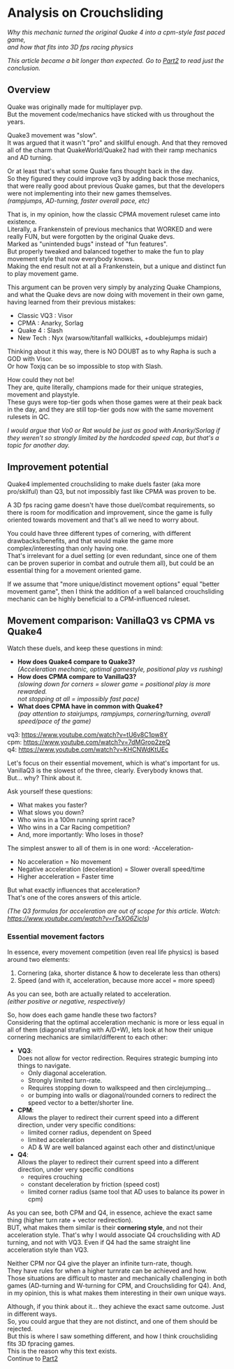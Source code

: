 # Analysis on Crouchsliding  
_Why this mechanic turned the original Quake 4 into a cpm-style fast paced game,_   
_and how that fits into 3D fps racing physics_  

_This article became a bit longer than expected. Go to [Part2](https://github.com/heysokam/defragmm/blob/main/Text%20Files/Crouchsliding%20Thoughts%202.md) to read just the conclusion._  
## Overview
Quake was originally made for multiplayer pvp.  
But the movement code/mechanics have sticked with us throughout the years.  

Quake3 movement was "slow".  
It was argued that it wasn't "pro" and skillful enough. And that they removed all of the charm that QuakeWorld/Quake2 had with their ramp mechanics and AD turning.  

Or at least that's what some Quake fans thought back in the day.   
So they figured they could improve vq3 by adding back those mechanics, that were really good about previous Quake games, but that the developers were not implementing into their new games themselves.   
*(rampjumps, AD-turning, faster overall pace, etc)*   

That is, in my opinion, how the classic CPMA movement ruleset came into existence.   
Literally, a Frankenstein of previous mechanics that WORKED and were really FUN, but were forgotten by the original Quake devs.   
Marked as "unintended bugs" instead of "fun features".    
But properly tweaked and balanced together to make the fun to play movement style that now everybody knows.     
Making the end result not at all a Frankenstein, but a unique and distinct fun to play movement game.  

This argument can be proven very simply by analyzing Quake Champions, and what the Quake devs are now doing with movement in their own game, having learned from their previous mistakes:   
- Classic VQ3 : Visor
- CPMA : Anarky, Sorlag
- Quake 4 : Slash
- New Tech : Nyx  (warsow/titanfall wallkicks, +doublejumps midair)

Thinking about it this way, there is NO DOUBT as to why Rapha is such a GOD with Visor.  
Or how Toxjq can be so impossible to stop with Slash.  

How could they not be!  
They are, quite literally, champions made for their unique strategies, movement and playstyle.  
These guys were top-tier gods when those games were at their peak back in the day, and they are still top-tier gods now with the same movement rulesets in QC.   

_I would argue that Vo0 or Rat would be just as good with Anarky/Sorlag if they weren't so strongly limited by the hardcoded speed cap, but that's a topic for another day._  

## Improvement potential
Quake4 implemented crouchsliding to make duels faster (aka more pro/skilful) than Q3, but not impossibly fast like CPMA was proven to be.   

A 3D fps racing game doesn't have those duel/combat requirements, so there is room for modification and improvement, since the game is fully oriented towards movement and that's all we need to worry about.  

You could have three different types of cornering, with different drawbacks/benefits, and that would make the game more complex/interesting than only having one.   
That's irrelevant for a duel setting (or even redundant, since one of them can be proven superior in combat and outrule them all), but could be an essential thing for a movement oriented game.   

If we assume that "more unique/distinct movement options" equal "better movement game", then I think the addition of a well balanced crouchsliding mechanic can be highly beneficial to a CPM-influenced ruleset.  

## Movement comparison: VanillaQ3 vs CPMA vs Quake4
Watch these duels, and keep these questions in mind:  
- **How does Quake4 compare to Quake3?**   
   _(Acceleration mechanic, optimal gamestyle, positional play vs rushing)_
- **How does CPMA compare to VanillaQ3?**  
  _(slowing down for corners = slower game = positional play is more rewarded._  
   _not stopping at all = impossibly fast pace)_
- **What does CPMA have in common with Quake4?**  
  _(pay attention to stairjumps, rampjumps, cornering/turning, overall speed/pace of the game)_  

vq3: https://www.youtube.com/watch?v=tU6v8C1pw8Y   
cpm: https://www.youtube.com/watch?v=7dMGrop2zeQ   
q4: https://www.youtube.com/watch?v=KHCNWdKtUEc  

Let's focus on their essential movement, which is what's important for us.  
VanillaQ3 is the slowest of the three, clearly. Everybody knows that.   
But... why? Think about it.  

Ask yourself these questions:  
- What makes you faster?
- What slows you down?  
- Who wins in a 100m running sprint race?
- Who wins in a Car Racing competition?
- And, more importantly: Who loses in those?

The simplest answer to all of them is in one word: -Acceleration-   
- No acceleration = No movement  
- Negative acceleration (deceleration) = Slower overall speed/time  
- Higher acceleration = Faster time    

But what exactly influences that acceleration?  
That's one of the cores answers of this article.

_(The Q3 formulas for acceleration are out of scope for this article. Watch: https://www.youtube.com/watch?v=rTsXO6Zicls)_  

### Essential movement factors
In essence, every movement competition (even real life physics) is based around two elements:  
1. Cornering  (aka, shorter distance & how to decelerate less than others)
2. Speed (and with it, acceleration, because more accel = more speed)  

As you can see, both are actually related to acceleration.  
_(either positive or negative, respectively)_  

So, how does each game handle these two factors?   
Considering that the optimal acceleration mechanic is more or less equal in all of them (diagonal strafing with A/D+W), lets look at how their unique cornering mechanics are similar/different to each other:
- **VQ3**:   
  Does not allow for vector redirection. Requires strategic bumping into things to navigate.
  - Only diagonal acceleration.  
  - Strongly limited turn-rate.  
  - Requires stopping down to walkspeed and then circlejumping...  
  - or bumping into walls or diagonal/rounded corners to redirect the speed vector to a better/shorter line.
- **CPM**:  
  Allows the player to redirect their current speed into a different direction, under very specific conditions:  
  - limited corner radius, dependent on Speed
  - limited acceleration
  - AD & W are well balanced against each other and distinct/unique
- **Q4**:  
  Allows the player to redirect their current speed into a different direction, under very specific conditions  
  - requires crouching
  - constant deceleration by friction (speed cost)
  - limited corner radius (same tool that AD uses to balance its power in cpm)

As you can see, both CPM and Q4, in essence, achieve the exact same thing (higher turn rate + vector redirection).  
BUT, what makes them similar is their **cornering style**, and not their acceleration style. That's why I would associate Q4 crouchsliding with AD turning, and not with VQ3. Even if Q4 had the same straight line acceleration style than VQ3.  

Neither CPM nor Q4 give the player an infinite turn-rate, though.   
They have rules for when a higher turnrate can be achieved and how.   
Those situations are difficult to master and mechanically challenging in both games (AD-turning and W-turning for CPM, and Crouchsliding for Q4). And, in my opinion, this is what makes them interesting in their own unique ways.  

Although, if you think about it... they achieve the exact same outcome. Just in different ways.  
So, you could argue that they are not distinct, and one of them should be rejected.  
But this is where I saw something different, and how I think crouchsliding fits 3D fpracing games.  
This is the reason why this text exists.  
Continue to [Part2]()

